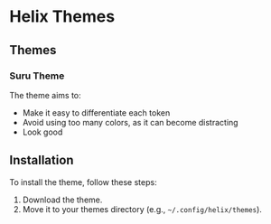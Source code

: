 # Helix Themes

## Themes

### Suru Theme

The theme aims to:

- Make it easy to differentiate each token
- Avoid using too many colors, as it can become distracting
- Look good

## Installation

To install the theme, follow these steps:

1. Download the theme.
2. Move it to your themes directory (e.g., `~/.config/helix/themes`).
